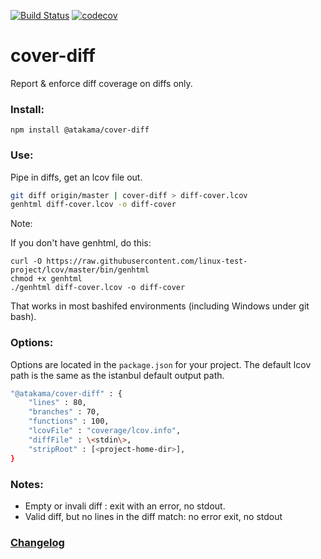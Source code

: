 [![Build Status](https://travis-ci.com/AtakamaLLC/cover-diff.svg?branch=master)](https://travis-ci.com/AtakamaLLC/cover-diff)
[![codecov](https://codecov.io/gh/AtakamaLLC/cover-diff/branch/master/graph/badge.svg)](https://codecov.io/gh/AtakamaLLC/cover-diff)

# cover-diff

Report & enforce diff coverage on diffs only.

### Install:

```
npm install @atakama/cover-diff
```

### Use:

Pipe in diffs, get an lcov file out.

```bash
git diff origin/master | cover-diff > diff-cover.lcov
genhtml diff-cover.lcov -o diff-cover
```

Note:

If you don't have genhtml, do this:

```
curl -O https://raw.githubusercontent.com/linux-test-project/lcov/master/bin/genhtml
chmod +x genhtml
./genhtml diff-cover.lcov -o diff-cover
```

That works in most bashifed environments (including Windows under git bash).

### Options:

Options are located in the `package.json` for your project.  The default lcov path is the same as the istanbul default output path.

```bash
"@atakama/cover-diff" : {
    "lines" : 80,
    "branches" : 70,
    "functions" : 100,
    "lcovFile" : "coverage/lcov.info",
    "diffFile" : \<stdin\>,
    "stripRoot" : [<project-home-dir>],
}
```


### Notes:

- Empty or invali diff : exit with an error, no stdout.
- Valid diff, but no lines in the diff match: no error exit, no stdout

### [Changelog](./CHANGELOG.md)
